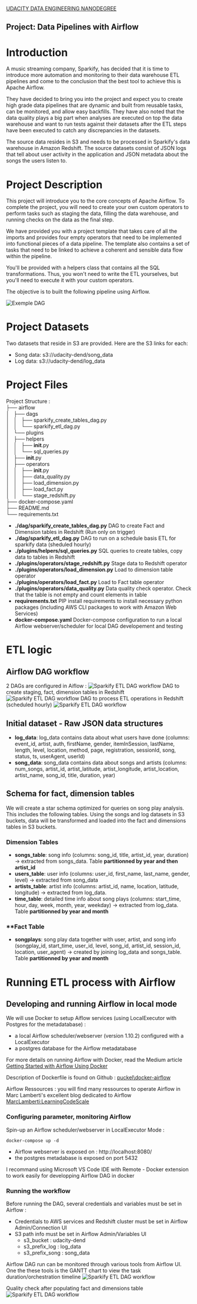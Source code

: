 [UDACITY DATA ENGINEERING NANODEGREE](https://classroom.udacity.com/nanodegrees)

Project: Data Pipelines with Airflow
----

# **Introduction**

A music streaming company, Sparkify, has decided that it is time to introduce more automation and monitoring to their data warehouse ETL pipelines and come to the conclusion that the best tool to achieve this is Apache Airflow.

They have decided to bring you into the project and expect you to create high grade data pipelines that are dynamic and built from reusable tasks, can be monitored, and allow easy backfills. They have also noted that the data quality plays a big part when analyses are executed on top the data warehouse and want to run tests against their datasets after the ETL steps have been executed to catch any discrepancies in the datasets.

The source data resides in S3 and needs to be processed in Sparkify's data warehouse in Amazon Redshift. The source datasets consist of JSON logs that tell about user activity in the application and JSON metadata about the songs the users listen to.

# **Project Description**
This project will introduce you to the core concepts of Apache Airflow. To complete the project, you will need to create your own custom operators to perform tasks such as staging the data, filling the data warehouse, and running checks on the data as the final step.

We have provided you with a project template that takes care of all the imports and provides four empty operators that need to be implemented into functional pieces of a data pipeline. The template also contains a set of tasks that need to be linked to achieve a coherent and sensible data flow within the pipeline.

You'll be provided with a helpers class that contains all the SQL transformations. Thus, you won't need to write the ETL yourselves, but you'll need to execute it with your custom operators.  

The objective is to built the following pipeline using Airflow.

![Exemple DAG](img/example-dag.png "DAG - ETL steps")

# **Project Datasets**
Two datasets that reside in S3 are provided. Here are the S3 links for each:

- Song data: s3://udacity-dend/song_data
- Log data: s3://udacity-dend/log_data

# **Project Files**


Project Structure :  
├── airflow  
│   ├── dags  
│   │   ├── sparkify_create_tables_dag.py  
│   │   └── sparkify_etl_dag.py  
│   └── plugins  
│       ├── helpers  
│       │   ├── __init__.py  
│       │   └── sql_queries.py  
│       ├── __init__.py  
│       ├── operators  
│       │   ├── __init__.py  
│       │   ├── data_quality.py  
│       │   ├── load_dimension.py  
│       │   ├── load_fact.py  
│       │   └── stage_redshift.py  
├── docker-compose.yaml  
├── README.md  
└── requirements.txt  

- **./dag/sparkify_create_tables_dag.py** DAG to create Fact and Dimension tables in Redshift  (Run only on trigger)
- **./dag/sparkify_etl_dag.py** DAG to run on a schedule basis ETL for sparkify data  (sheduled hourly)
- **./plugins/helpers/sql_queries.py** SQL queries to create tables, copy data to tables in Redshift  
- **./plugins/operators/stage_redshift.py** Stage data to Redshift operator  
- **./plugins/operators/load_dimension.py** Load to dimension table operator  
- **./plugins/operators/load_fact.py** Load to Fact table operator  
- **./plugins/operators/data_quality.py** Data quality check operator. Check that the table is not empty and count elements in table
- **requirements.txt** PIP install requirements to install necessary python packages  (including AWS CLI packages to work with Amazon Web Services)  
- **docker-compose.yaml** Docker-compose configuration to run a local Airflow webserver/scheduler for local DAG developement and testing  

# **ETL logic**

## Airflow DAG workflow

2 DAGs are configured in Aiflow :
![Sparkify ETL DAG workflow](./img/00_Sparkify_DAGS.PNG "DAG - ETL steps")
DAG to create staging, fact, dimension tables in Redshift
![Sparkify ETL DAG workflow](./img/01_create_table_dag.PNG "DAG - ETL steps")
DAG to process ETL operations  in Redshift (scheduled hourly)
![Sparkify ETL DAG workflow](./img/02_sparkify_etl_dag.PNG "DAG - ETL workflow")


## **Initial dataset - Raw JSON data structures**

- **log_data**: log_data contains data about what users have done (columns: event_id, artist, auth, firstName, gender, itemInSession, lastName, length, level, location, method, page, registration, sessionId, song, status, ts, userAgent, userId)
- **song_data**: song_data contains data about songs and artists (columns: num_songs, artist_id, artist_latitude, artist_longitude, artist_location, artist_name, song_id, title, duration, year)

## **Schema for fact, dimension tables**

We will create a star schema optimized for queries on song play analysis. This includes the following tables. Using the songs and log datasets in S3 buckets, data will be transformed and loaded into the fact and dimensions tables in S3 buckets.

### **Dimension Tables**

- **songs_table**: song info (columns: song_id, title, artist_id, year, duration) -> extracted from songs_data. Table **partitionned by year and then artist_id**
- **users_table**: user info (columns: user_id, first_name, last_name, gender, level) -> extracted from song_data
- **artists_table**: artist info (columns: artist_id, name, location, latitude, longitude) -> extracted from log_data.
- **time_table**: detailed time info about song plays (columns: start_time, hour, day, week, month, year, weekday) -> extracted from log_data. Table **partitionned by year and month**

### **Fact Table

- **songplays**: song play data together with user, artist, and song info (songplay_id, start_time, user_id, level, song_id, artist_id, session_id, location, user_agent) -> created by joining log_data and songs_table. Table **partitionned by year and month**

# **Running ETL process with Airflow**

## **Developing and running Airflow in local mode**

We will use Docker to setup Aiflow services (using LocalExecutor with Postgres for the metadatabase) :  
- a local Airflow scheduler/webserver (version 1.10.2) configured with a LocalExecutor  
- a postgres database for the Airflow metadatabase  

For more details on running Airflow with Docker, read the Medium article [Getting Started with Airflow Using Docker](https://towardsdatascience.com/getting-started-with-airflow-using-docker-cd8b44dbff98)  

Description of Dockerfile is found on Github : [puckel\docker-airflow](https://github.com/puckel/docker-airflow)  

Airflow Ressources : you will find many ressources to operate Airflow in Marc Lamberti's excellent blog dedicated to Airflow [MarcLamberti:LearningCodeScale](https://marclamberti.com/blog/)

### **Configuring parameter, monitoring Airflow**

Spin-up an Airflow scheduler/webserver in LocalExecutor Mode :

```docker
docker-compose up -d
```
- Airflow webserver is exposed on : http://localhost:8080/
- the postgres metadabase is exposed on port 5432

I recommand using Microsoft VS Code IDE with Remote - Docker extension to work easily for developping Airflow DAG in docker

### **Running the workflow**

Before running the DAG, several credentials and variables must be set in Airflow :  
- Credentials to AWS services and Redshift cluster must be set in Airflow Admin/Connection UI
- S3 path info must be set in Airflow Admin/Variables UI
    - s3_bucket : udacity-dend
    - s3_prefix_log : log_data
    - s3_prefix_song : song_data

Airflow DAG run can be monitored through various tools from Airflow UI. One the these tools is the GANTT chart to view the task duration/orchestration timeline
![Sparkify ETL DAG workflow](./img/05_airflow_gantt_chart.PNG "DAG - ETL workflow")


Quality check after populating fact and dimensions table
![Sparkify ETL DAG workflow](./img/03_quality_check.PNG "DAG - ETL workflow")